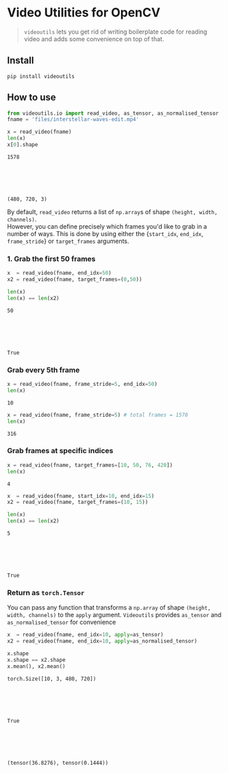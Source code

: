 <!--

#################################################
### THIS FILE WAS AUTOGENERATED! DO NOT EDIT! ###
#################################################
# file to edit: nbs/index.ipynb
# command to build the docs after a change: nbdev_build_docs

-->

# Video Utilities for OpenCV

> `videoutils` lets you get rid of writing boilerplate code for reading video and adds some convenience on top of that.


## Install

`pip install videoutils`

## How to use
<div class="codecell" markdown="1">
<div class="input_area" markdown="1">

```python
from videoutils.io import read_video, as_tensor, as_normalised_tensor
fname = 'files/interstellar-waves-edit.mp4'
```

</div>

</div>
<div class="codecell" markdown="1">
<div class="input_area" markdown="1">

```python
x = read_video(fname)
len(x)
x[0].shape
```

</div>
<div class="output_area" markdown="1">




    1578






    (480, 720, 3)



</div>

</div>

By default, `read_video` returns a list of `np.array`s of shape `(height, width, channels)`. <br>
However, you can define precisely which frames you'd like to grab in a number of ways. This is done by using either the {`start_idx`, `end_idx`, `frame_stride`} or `target_frames` arguments. 

### 1. Grab the first 50 frames
<div class="codecell" markdown="1">
<div class="input_area" markdown="1">

```python
x  = read_video(fname, end_idx=50)
x2 = read_video(fname, target_frames=(0,50))

len(x)
len(x) == len(x2)
```

</div>
<div class="output_area" markdown="1">




    50






    True



</div>

</div>

### Grab every 5th frame
<div class="codecell" markdown="1">
<div class="input_area" markdown="1">

```python
x = read_video(fname, frame_stride=5, end_idx=50)
len(x)
```

</div>
<div class="output_area" markdown="1">




    10



</div>

</div>
<div class="codecell" markdown="1">
<div class="input_area" markdown="1">

```python
x = read_video(fname, frame_stride=5) # total frames = 1578
len(x)
```

</div>
<div class="output_area" markdown="1">




    316



</div>

</div>

### Grab frames at specific indices
<div class="codecell" markdown="1">
<div class="input_area" markdown="1">

```python
x = read_video(fname, target_frames=[10, 50, 76, 420])
len(x)
```

</div>
<div class="output_area" markdown="1">




    4



</div>

</div>
<div class="codecell" markdown="1">
<div class="input_area" markdown="1">

```python
x  = read_video(fname, start_idx=10, end_idx=15)
x2 = read_video(fname, target_frames=(10, 15))

len(x)
len(x) == len(x2)
```

</div>
<div class="output_area" markdown="1">




    5






    True



</div>

</div>

### Return as `torch.Tensor`

You can pass any function that transforms a `np.array` of shape `(height, width, channels)` to the `apply` argument. `Videoutils` provides `as_tensor` and `as_normalised_tensor` for convenience 
<div class="codecell" markdown="1">
<div class="input_area" markdown="1">

```python
x  = read_video(fname, end_idx=10, apply=as_tensor)
x2 = read_video(fname, end_idx=10, apply=as_normalised_tensor)

x.shape
x.shape == x2.shape
x.mean(), x2.mean()
```

</div>
<div class="output_area" markdown="1">




    torch.Size([10, 3, 480, 720])






    True






    (tensor(36.8276), tensor(0.1444))



</div>

</div>
